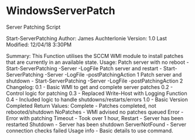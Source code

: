 # WindowsServerPatch
Server Patching Script

Start-ServerPatching
Author: James Auchterlonie
Version: 1.0
Last Modified: 12/04/18 3:30PM

Summary: 
    This Function utilises the SCCM WMI module to install patches that are currently in an available state. 
Usage: 
    Patch server with no reboot - Start-ServerPatching -Server <Server Name> -LogFile <LogFile>
    Patch server and restart - Start-ServerPatching -Server <Server Name> -LogFile <LogFile> -postPatchingAction 1
    Patch server and shutdown - Start-ServerPatching -Server <Server Name> -LogFile <LogFile> -postPatchingAction 2
Changelog:
    0.1 - Basic WMI to get and complete server patches
    0.2 - Control logic for patching
    0.3 - Replaced Write-Host with Logging Function
    0.4 - Included logic to handle shutdowns/restarts/errors
    1.0 - Basic Version Completed
Return Values: 
    Complete - Patches completed, not rebooted/shutdown
    NoPatches - WMI advised no patches queued
    Error - Error with patching
    Timeout - Took over 1 hour, 
    Restart - Server has been restarted
    Shutdown - Server has been shutdown
    ServerNotFound - Server connection checks failed
    Usage info - Basic details to use command.
